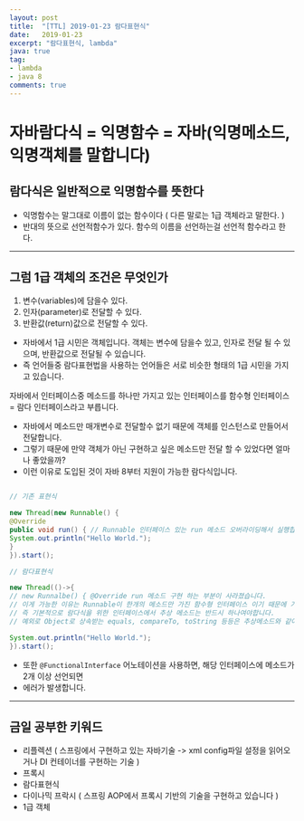 ```yaml
---
layout: post
title:  "[TTL] 2019-01-23 람다표현식"
date:   2019-01-23 
excerpt: "람다표현식, lambda"
java: true
tag:
- lambda
- java 8
comments: true
---
```


# 자바람다식 = 익명함수 = 자바(익명메소드,익명객체를 말합니다)  

## 람다식은 일반적으로 익명함수를 뜻한다

* 익명함수는 말그대로 이름이 없는 함수이다 ( 다른 말로는 1급 객체라고 말한다. )
* 반대의 뜻으로 선언적함수가 있다. 함수의 이름을 선언하는걸 선언적 함수라고 한다.

----------------------------------

## 그럼 1급 객체의 조건은 무엇인가

1. 변수(variables)에 담을수 있다.
2. 인자(parameter)로 전달할 수 있다.
3. 반환값(return)값으로 전달할 수 있다.

* 자바에서 1급 시민은 객체입니다. 객체는 변수에 담을수 있고, 인자로 전달 될 수 있으며, 반환값으로 전달될 수 있습니다.
* 즉 언어들중 람다표현법을 사용하는 언어들은 서로 비슷한 형태의 1급 시민을 가지고 있습니다.

자바에서 인터페이스중 메소드를 하나만 가지고 있는 인터페이스를 함수형 인터페이스 = 람다 인터페이스라고 부릅니다.

* 자바에서 메소드만 매개변수로 전달할수 없기 때문에 객체를 인스턴스로 만들어서 전달합니다.
* 그렇기 때문에 만약 객체가 아닌 구현하고 싶은 메소드만 전달 할 수 있었다면 얼마나 좋았을까?
* 이런 이유로 도입된 것이 자바 8부터 지원이 가능한 람다식입니다.

```java

// 기존 표현식

new Thread(new Runnable() {
@Override
public void run() { // Runnable 인터페이스 있는 run 메소드 오버라이딩해서 실행합니다.
System.out.println("Hello World.");
}
}).start();

// 람다표현식

new Thread(()->{
// new Runnalbe() { @Override run 메소드 구현 하는 부분이 사라졌습니다.
// 이게 가능한 이유는 Runnable이 한개의 메소드만 가진 함수형 인터페이스 이기 때문에 가능합니다.
// 즉 기본적으로 람다식을 위한 인터페이스에서 추상 메소드는 반드시 하나여야합니다.
// 예외로 Object로 상속받는 equals, compareTo, toString 등등은 추상메소드와 같이 사용할 수 있습니다.

System.out.println("Hello World.");
}).start();

```

* 또한 <code>@FunctionalInterface</code> 어노테이션을 사용하면, 해당 인터페이스에 메소드가 2개 이상 선언되면
* 에러가 발생합니다.

----------------------------------

## 금일 공부한 키워드

* 리플렉션 ( 스프링에서 구현하고 있는 자바기술 -> xml config파일 설정을 읽어오거나 DI 컨테이너를 구현하는 기술 )
* 프록시
* 람다표현식
* 다이나믹 프락시 ( 스프링 AOP에서 프록시 기반의 기술을 구현하고 있습니다 )
* 1급 객체